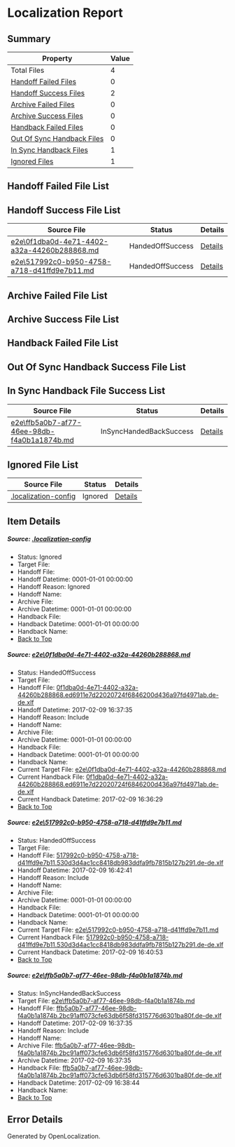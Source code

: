 # <a name='report-top'></a> Localization Report

## Summary
 Property | Value 
 -------- | ----- 
 Total Files | 4
[ Handoff Failed Files ](#handoff-failed-list)| 0
[ Handoff Success Files ](#handoff-success-list)| 2
[ Archive Failed Files ](#archive-failed-list)| 0
[ Archive Success Files ](#archive-success-list)| 0
[ Handback Failed Files ](#handback-failed-list)| 0
[ Out Of Sync Handback Files ](#outofsync-handback-success-list)| 0
[ In Sync Handback Files ](#insync-handback-success-list)| 1
[ Ignored Files ](#ignored-list)| 1

## <a name='handoff-failed-list'></a> Handoff Failed File List

## <a name='handoff-success-list'></a> Handoff Success File List
 Source File | Status | Details 
 ----------- | ------ | ------- 
 [e2e\0f1dba0d-4e71-4402-a32a-44260b288868.md](https://github.com/OpenLocalizationTestOrg/ol-test0/blob/b404e883d6364b12b4306ce31f2c67216917d504/e2e/0f1dba0d-4e71-4402-a32a-44260b288868.md) | HandedOffSuccess | [Details](#849ddd42a7ea2b9afe885b25168270e1db4b83c91)
 [e2e\517992c0-b950-4758-a718-d41ffd9e7b11.md](https://github.com/OpenLocalizationTestOrg/ol-test0/blob/22696147c9e27aa276e40797d7d66f4a3ddd9c40/e2e/517992c0-b950-4758-a718-d41ffd9e7b11.md) | HandedOffSuccess | [Details](#95f85b83821049d9c6920bbaa0648618715ae70a2)

## <a name='archive-failed-list'></a> Archive Failed File List

## <a name='archive-success-list'></a> Archive Success File List

## <a name='handback-failed-list'></a> Handback Failed File List

## <a name='outofsync-handback-success-list'></a> Out Of Sync Handback Success File List

## <a name='insync-handback-success-list'></a> In Sync Handback File Success List
 Source File | Status | Details 
 ----------- | ------ | ------- 
 [e2e\ffb5a0b7-af77-46ee-98db-f4a0b1a1874b.md](https://github.com/OpenLocalizationTestOrg/ol-test0/blob/b404e883d6364b12b4306ce31f2c67216917d504/e2e/ffb5a0b7-af77-46ee-98db-f4a0b1a1874b.md) | InSyncHandedBackSuccess | [Details](#83b957e0eb6364424891aabba9622273ac0961ec3)

## <a name='ignored-list'></a> Ignored File List
 Source File | Status | Details 
 ----------- | ------ | ------- 
 [.localization-config](https://github.com/OpenLocalizationTestOrg/ol-test0/blob/22696147c9e27aa276e40797d7d66f4a3ddd9c40/.localization-config) | Ignored | [Details](#cb0632cf59c1387fc1742bfb9fa3c47f87e2e5c90)

## Item Details
##### <a name='cb0632cf59c1387fc1742bfb9fa3c47f87e2e5c90'></a> Source: [.localization-config](https://github.com/OpenLocalizationTestOrg/ol-test0/blob/22696147c9e27aa276e40797d7d66f4a3ddd9c40/.localization-config)
* Status: Ignored
* Target File: 
* Handoff File: 
* Handoff Datetime: 0001-01-01 00:00:00
* Handoff Reason: Ignored
* Handoff Name: 
* Archive File: 
* Archive Datetime: 0001-01-01 00:00:00
* Handback File: 
* Handback Datetime: 0001-01-01 00:00:00
* Handback Name: 
* [Back to Top](#report-top)

##### <a name='849ddd42a7ea2b9afe885b25168270e1db4b83c91'></a> Source: [e2e\0f1dba0d-4e71-4402-a32a-44260b288868.md](https://github.com/OpenLocalizationTestOrg/ol-test0/blob/b404e883d6364b12b4306ce31f2c67216917d504/e2e/0f1dba0d-4e71-4402-a32a-44260b288868.md)
* Status: HandedOffSuccess
* Target File: 
* Handoff File: [0f1dba0d-4e71-4402-a32a-44260b288868.ed6911e7d22020724f6846200d436a97fd4971ab.de-de.xlf](https://github.com/OpenLocalizationTestOrg/ol-test0-handoff/blob/08da03f1718b3d2c860e235bf30b31a06c6ada9f/ol-handoff/OpenLocalizationTestOrg/ol-test0-dede/shujia/ht/0f1dba0d-4e71-4402-a32a-44260b288868.ed6911e7d22020724f6846200d436a97fd4971ab.de-de.xlf)
* Handoff Datetime: 2017-02-09 16:37:35
* Handoff Reason: Include
* Handoff Name: 
* Archive File: 
* Archive Datetime: 0001-01-01 00:00:00
* Handback File: 
* Handback Datetime: 0001-01-01 00:00:00
* Handback Name: 
* Current Target File: [e2e\0f1dba0d-4e71-4402-a32a-44260b288868.md](https://github.com/OpenLocalizationTestOrg/ol-test0-dede/blob/bb9dab9594f256e32d8769b25579b682726cc650/e2e/0f1dba0d-4e71-4402-a32a-44260b288868.md)
* Current Handback File: [0f1dba0d-4e71-4402-a32a-44260b288868.ed6911e7d22020724f6846200d436a97fd4971ab.de-de.xlf](https://github.com/OpenLocalizationTestOrg/ol-test0-handback/blob/2c2e8387a3244b3b2986ea1b2f672d387db6f801/ol-handback/OpenLocalizationTestOrg/ol-test0-dede/shujia/ht/0f1dba0d-4e71-4402-a32a-44260b288868.ed6911e7d22020724f6846200d436a97fd4971ab.de-de.xlf)
* Current Handback Datetime: 2017-02-09 16:36:29
* [Back to Top](#report-top)

##### <a name='95f85b83821049d9c6920bbaa0648618715ae70a2'></a> Source: [e2e\517992c0-b950-4758-a718-d41ffd9e7b11.md](https://github.com/OpenLocalizationTestOrg/ol-test0/blob/22696147c9e27aa276e40797d7d66f4a3ddd9c40/e2e/517992c0-b950-4758-a718-d41ffd9e7b11.md)
* Status: HandedOffSuccess
* Target File: 
* Handoff File: [517992c0-b950-4758-a718-d41ffd9e7b11.530d3d4ac1cc8418db983ddfa9fb7815b127b291.de-de.xlf](https://github.com/OpenLocalizationTestOrg/ol-test0-handoff/blob/665e3bd417aa499a0366fbec17a4f6b572427095/ol-handoff/OpenLocalizationTestOrg/ol-test0-dede/shujia/ht/517992c0-b950-4758-a718-d41ffd9e7b11.530d3d4ac1cc8418db983ddfa9fb7815b127b291.de-de.xlf)
* Handoff Datetime: 2017-02-09 16:42:41
* Handoff Reason: Include
* Handoff Name: 
* Archive File: 
* Archive Datetime: 0001-01-01 00:00:00
* Handback File: 
* Handback Datetime: 0001-01-01 00:00:00
* Handback Name: 
* Current Target File: [e2e\517992c0-b950-4758-a718-d41ffd9e7b11.md](https://github.com/OpenLocalizationTestOrg/ol-test0-dede/blob/738097d953eda3c64e29628244a9e38d2fa34b41/e2e/517992c0-b950-4758-a718-d41ffd9e7b11.md)
* Current Handback File: [517992c0-b950-4758-a718-d41ffd9e7b11.530d3d4ac1cc8418db983ddfa9fb7815b127b291.de-de.xlf](https://github.com/OpenLocalizationTestOrg/ol-test0-handback/blob/932adbaefac1ef6910e9786f9d31193f357f4866/ol-handback/OpenLocalizationTestOrg/ol-test0-dede/shujia/ht/517992c0-b950-4758-a718-d41ffd9e7b11.530d3d4ac1cc8418db983ddfa9fb7815b127b291.de-de.xlf)
* Current Handback Datetime: 2017-02-09 16:40:53
* [Back to Top](#report-top)

##### <a name='83b957e0eb6364424891aabba9622273ac0961ec3'></a> Source: [e2e\ffb5a0b7-af77-46ee-98db-f4a0b1a1874b.md](https://github.com/OpenLocalizationTestOrg/ol-test0/blob/b404e883d6364b12b4306ce31f2c67216917d504/e2e/ffb5a0b7-af77-46ee-98db-f4a0b1a1874b.md)
* Status: InSyncHandedBackSuccess
* Target File: [e2e\ffb5a0b7-af77-46ee-98db-f4a0b1a1874b.md](https://github.com/OpenLocalizationTestOrg/ol-test0-dede/blob/752b45d815ec1560f4ccae7b560c5653848f3dde/e2e/ffb5a0b7-af77-46ee-98db-f4a0b1a1874b.md)
* Handoff File: [ffb5a0b7-af77-46ee-98db-f4a0b1a1874b.2bc91aff073cfe63db6f58fd315776d6301ba80f.de-de.xlf](https://github.com/OpenLocalizationTestOrg/ol-test0-handoff/blob/08da03f1718b3d2c860e235bf30b31a06c6ada9f/ol-handoff/OpenLocalizationTestOrg/ol-test0-dede/shujia/ht/ffb5a0b7-af77-46ee-98db-f4a0b1a1874b.2bc91aff073cfe63db6f58fd315776d6301ba80f.de-de.xlf)
* Handoff Datetime: 2017-02-09 16:37:35
* Handoff Reason: Include
* Handoff Name: 
* Archive File: [ffb5a0b7-af77-46ee-98db-f4a0b1a1874b.2bc91aff073cfe63db6f58fd315776d6301ba80f.de-de.xlf](https://github.com/OpenLocalizationTestOrg/ol-test0-handoff/blob/aa73763fa5ffa055a3e528ac21ddc053c08b37ca/ol-archive/OpenLocalizationTestOrg/ol-test0-dede/shujia/ht/ffb5a0b7-af77-46ee-98db-f4a0b1a1874b.2bc91aff073cfe63db6f58fd315776d6301ba80f.de-de.xlf)
* Archive Datetime: 2017-02-09 16:37:35
* Handback File: [ffb5a0b7-af77-46ee-98db-f4a0b1a1874b.2bc91aff073cfe63db6f58fd315776d6301ba80f.de-de.xlf](https://github.com/OpenLocalizationTestOrg/ol-test0-handback/blob/3b1b1bfc6d7906a5ac244992ba74059a222b7ced/ol-handback/OpenLocalizationTestOrg/ol-test0-dede/shujia/ht/ffb5a0b7-af77-46ee-98db-f4a0b1a1874b.2bc91aff073cfe63db6f58fd315776d6301ba80f.de-de.xlf)
* Handback Datetime: 2017-02-09 16:38:44
* Handback Name: 
* [Back to Top](#report-top)


## Error Details

Generated by OpenLocalization.
